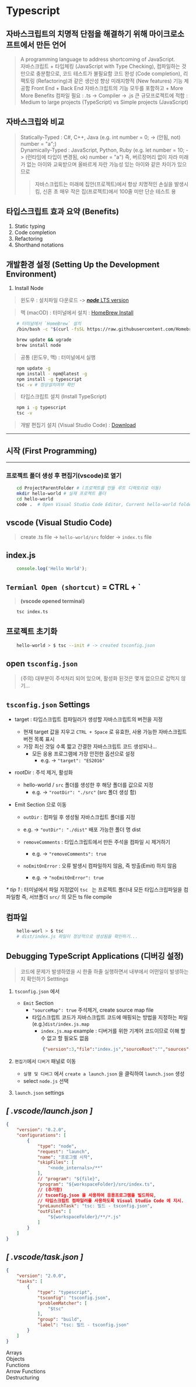 # Typescript

## 자바스크립트의 치명적 단점을 해결하기 위해 마이크로소프트에서 만든 언어
> A programming language to address shortcoming of JavaScript.   
> 자바스크립트 + 타입체킹 (JavaScript with Type Checking), 컴파일하는 것만으로 충분함으로, 코드 테스트가 불필요함
> 코드 완성 (Code completion), 리팩토링 (Refactoring)과 같은 생산성 향상 미래지향적 (New features) 기능 제공함
> Front End + Back End
> 자바스크립트의 기능 모두를 포함하고 + More More Benefits
> 컴파일 필요 : .ts -> Compiler -> .js
> 큰 규모프로젝트에 적합 : Medium to large projects (TypeScript) vs Simple projects (JavaScript)

## 자바스크립와 비교
> Statically-Typed : C#, C++, Java (e.g. int number = 0; -> (안됨, not) number = "a";)    
> Dynamically-Typed : JavaScript, Python, Ruby (e.g. let number = 10; -> (런타임에 타입이 변경됨, ok) number = "a")
> 즉, 버르장머리 없이 자라 미래가 없는 아이와 교육받으며 올바르게 자란 가능성 있는 아이와 같은 차이가 있으므로  
>> 자바스크립트는 미래에 집안(프로젝트)에서 항상 치명적인 손실을 발생시킴, 신혼 초 매우 작은 집(프로젝트)에서 100줄 미만 단순 테스트 용

## 타입스크립트 효과 요약 (Benefits)
1. Static typing  
2. Code completion  
3. Refactoring  
4. Shorthand notations  

## 개발환경 설정 (Setting Up the Development Environment)
1.  Install Node
   
> 윈도우 : 설치파일 다운로드 -> [_**node**_ LTS version](https://nodejs.org)  

> 맥 (macOD) : 터미널에서 설치 : [HomeBrew Install](https://brew.sh/)

```bash
    # 터미널에서 `HomeBrew` 설치
    /bin/bash -c "$(curl -fsSL https://raw.githubusercontent.com/Homebrew/install/HEAD/install.sh)"
```
```bash
    brew update && ugrade
    brew install node
```

> 공통 (윈도우, 맥) : 터미널에서 실행
```bash
    npm update -g
    npm install - npm@latest -g
    npm install -g typescript
    tsc -v # 정상설치여부 확인
```

> 타입스크립트 설치 (Install TypeScript)
```bash
    npm i -g typescript
    tsc -v
```
> 개발 편집기 설치 (Visual Studio Code) : [Download](https://code.visualstudio.com/)
---
## 시작 (First Programming)
---
### 프로젝트 폴더 생성 후 편집기(vscode)로 열기  
```bash
    cd ProjectParentFolder # (프로젝트를 만들 루트 디렉토리로 이동)
    mkdir hello-world # 실재 프로젝트 폴더
    cd hello-world
    code .  # Open Visual Studio Code Editor, Current hello-world folder
```

## vscode (Visual Studio Code) 
> create .ts file -> `hello-world/src` folder -> `index.ts` file  

## index.js
```typescript
    console.log('Hello World');
```

## `Termianl Open (shortcut)` = CTRL + \`
> **(vscode opened terminal)**
```bash
    tsc index.ts
```

## 프로젝트 초기화
```bash
    hello-world > $ tsc --init # -> created tsconfig.json
```

## open `tsconfig.json`
> (주의) 대부분이 주석처리 되어 있으며, 활성화 된것은 몇개 없으므로 겁먹지 않기...

## `tsconfig.json` Settings  

+ target : 타입스크립트 컴파일러가 생성할 자바스크립트의 버전을 지정
    + 현재 target 값을 지우고 `CTRL + Space` 로 유효한, 사용 가능한 자바스크립트 버전 목록 표시
    + 가장 최신 것일 수록 짧고 간결한 자바스크립트 코드 생성되나...
      + 모든 응용 프로그램에 가장 안전한 옵션으로 설정
        + e.g. -> `"target": "ES2016"` 

+ rootDir : 주석 제거, 활성화
    + hello-world / `src` 폴더를 생성한 후 해당 폴더를 값으로 지정   
      + e.g. -> `"rootDir": "./src"` (src 폴더 생성 함)
+ Emit Section 으로 이동
  + `outDir` : 컴파일 후 생성될 자바스크립트 폴더를 지정  
   + e.g. -> `"outDir": "./dist"` 배포 가능한 폴더 명 dist  

  + `removeComments` : 타입스크립트에서 만든 주석을 컴파일 시 제거하기
    + e.g. ->  `"removeComments": true`

  + `noEmitOnError` : 오류 발생시 컴파일하지 않음, 즉 방출(Emit) 하지 않음
    + e.g. -> `"noEmitOnError": true`

_* tip 1_ : 터미널에서 파일 지정없이 `tsc ` 는 프로젝트 폴더내 모든 타입스크립파일을 컴파일함 즉, 서브폴더 `src/` 의 모든 ts file compile

## 컴파일
```bash
    hello-worl > $ tsc 
    # dist/index.js 파일이 정상적으로 생성됨을 확인하기...
```

## Debugging TypeScript Applications (디버깅 설정)
> 코드에 문제가 발생하였을 시 한줄 하줄 실행하면서 내부에서 어떤일이 발생하는지 확인하기
> Setttings

1. `tsconfig.json` 에서
   + `Emit` Section
     + `"sourceMap": true` 주석제거, create source map file 
     + 타입스크립트 코드가 자바스크립트 코드에 매핑되는 방법을 지정하는 파일 (e.g.)`dist/index.js.map`
       + `index.js.map` example : 디버거를 위한 기계어 코드이므로 이해 할 수 없고 할 필요도 없음
        ```json
            {"version":3,"file":"index.js","sourceRoot":"","sources":["../src/index.ts"],"names":[],"mappings":";AAAA,IAAI,GAAG,GAAW,EAAE,CAAC;AACrB,OAAO,CAAC,GAAG,CAAC,aAAa,CAAC,CAAC"}
        ```

2. `편집기`에서 `디버거` 패널로 이동
    + `실행 및 디버그` 에서 `create a launch.json` 을 클릭하여 `launch.json` 생성
    + select `node.js` 선택

3. `launch.json` settings

## _[ .vscode/launch.json ]_
```json
{
    "version": "0.2.0",
    "configurations": [
        {
            "type": "node",
            "request": "launch",
            "name": "프로그램 시작",
            "skipFiles": [
                "<node_internals>/**"
            ],
            // "program": "${file}",
            "program": "${workspaceFolder}/src/index.ts",
            // (추가함)
            // tsconfig.json 을 사용하여 응용프로그램을 빌드하되,
            // 타입스크립트 컴파일러를 사용하도록 Visual Studio Code 에 지시.
            "preLaunchTask": "tsc: 빌드 - tsconfig.json",
            "outFiles": [
                "${workspaceFolder}/**/*.js"
            ]
        }
    ]
}

```
## _[ .vscode/task.json ]_
```json
{
    "version": "2.0.0",
    "tasks": [
        {
            "type": "typescript",
            "tsconfig": "tsconfig.json",
            "problemMatcher": [
                "$tsc"
            ],
            "group": "build",
            "label": "tsc: 빌드 - tsconfig.json"
        }
    ]
}
```

Arrays  
Objects  
Functions  
Arrow Functions  
Destructuring


